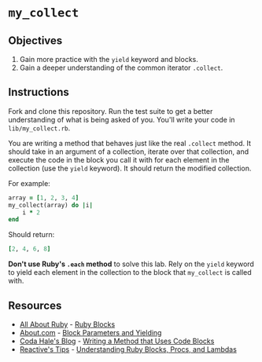 # `my_collect`

## Objectives

1. Gain more practice with the `yield` keyword and blocks.
2. Gain a deeper understanding of the common iterator `.collect`.

## Instructions

Fork and clone this repository. Run the test suite to get a better understanding of what is being asked of you. You'll write your code in `lib/my_collect.rb`. 

You are writing a method that behaves just like the real `.collect` method. It should take in an argument of a collection, iterate over that collection, and execute the code in the block you call it with for each element in the collection (use the `yield` keyword). It should return the modified collection. 

For example: 

```ruby
array = [1, 2, 3, 4]
my_collect(array) do |i|
	i * 2
end
```

Should return: 

```ruby
[2, 4, 6, 8]
```

**Don't use Ruby's `.each` method** to solve this lab. Rely on the `yield` keyword to yield each element in the collection to the block that `my_collect` is called with. 

## Resources

* [All About Ruby](http://allaboutruby.wordpress.com/) - [Ruby Blocks](http://allaboutruby.wordpress.com/2006/01/20/ruby-blocks-101/)
* [About.com](http://ruby.about.com/) - [Block Parameters and Yielding](http://ruby.about.com/od/beginningruby/a/Block-Parameters-And-Yielding.htm)
* [Coda Hale's Blog](http://blog.codahale.com/2005/11/24/a-ruby-howto-writing-a-method-that-uses-code-blocks/) - [Writing a Method that Uses Code Blocks](http://blog.codahale.com/2005/11/24/a-ruby-howto-writing-a-method-that-uses-code-blocks/)
* [Reactive's Tips](http://www.reactive.io/tips/) - [Understanding Ruby Blocks, Procs, and Lambdas](http://www.reactive.io/tips/2008/12/21/understanding-ruby-blocks-procs-and-lambdas/)